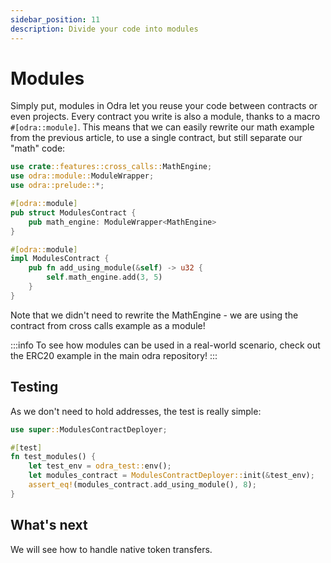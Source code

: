 ```yaml
---
sidebar_position: 11
description: Divide your code into modules
---
```


# Modules

Simply put, modules in Odra let you reuse your code between contracts or even projects. Every contract you
write is also a module, thanks to a macro `#[odra::module]`. This means that we can easily rewrite our math
example from the previous article, to use a single contract, but still separate our "math" code:

```rust title="examples/src/features/modules.rs"
use crate::features::cross_calls::MathEngine;
use odra::module::ModuleWrapper;
use odra::prelude::*;

#[odra::module]
pub struct ModulesContract {
    pub math_engine: ModuleWrapper<MathEngine>
}

#[odra::module]
impl ModulesContract {
    pub fn add_using_module(&self) -> u32 {
        self.math_engine.add(3, 5)
    }
}
```

Note that we didn't need to rewrite the MathEngine - we are using the contract from cross calls example as
a module!

:::info
To see how modules can be used in a real-world scenario, check out the ERC20 example in the main odra repository!
:::

## Testing
As we don't need to hold addresses, the test is really simple:

```rust title="examples/src/features/modules.rs"
use super::ModulesContractDeployer;

#[test]
fn test_modules() {
    let test_env = odra_test::env();
    let modules_contract = ModulesContractDeployer::init(&test_env);
    assert_eq!(modules_contract.add_using_module(), 8);
}
```

## What's next
We will see how to handle native token transfers.
